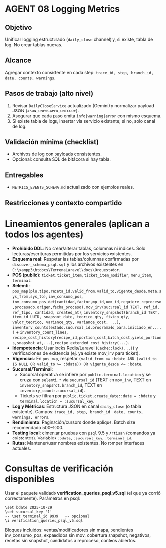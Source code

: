 # AGENT 08 Logging Metrics

## Objetivo
Unificar logging estructurado (`daily_close` channel) y, si existe, tabla de log. No crear tablas nuevas.

## Alcance
Agregar contexto consistente en cada step: `trace_id, step, branch_id, date, counts, warnings`.

## Pasos de trabajo (alto nivel)
1. Revisar `DailyCloseService` actualizado (Gemini) y normalizar payload JSON (`JSON_UNESCAPED_UNICODE`).
2. Asegurar que cada paso emita `info|warning|error` con mismo esquema.
3. Si existe tabla de logs, insertar vía servicio existente; si no, solo canal de log.

## Validación mínima (checklist)
- Archivos de log con payloads consistentes.
- Opcional: consulta SQL de bitácora si hay tabla.

## Entregables
- `METRICS_EVENTS_SCHEMA.md` actualizado con ejemplos reales.

## Restricciones y contexto compartido

# Lineamientos generales (aplican a todos los agentes)

- **Prohibido DDL**: No crear/alterar tablas, columnas ni índices. Solo lecturas/escrituras permitidas por los servicios existentes.
- **Esquema real**: Respetar las tablas/columnas confirmadas por `discover_schema_psql.sql` y los archivos existentes en `C:\xampp3\htdocs\TerrenaLaravel\docs\Orquestador`.
- **POS (public)**: `ticket`, `ticket_item`, `ticket_item_modifier`, `menu_item`, `terminal`.
- **Selemti**: `pos_map(plu,tipo,receta_id,valid_from,valid_to,vigente_desde,meta,sys_from,sys_to)`, `inv_consumo_pos`, `inv_consumo_pos_det(cantidad,factor,mp_id,uom_id,requiere_reproceso,procesado,origen,fecha_proceso)`, `mov_inv(sucursal_id TEXT, ref_id, ref_tipo, cantidad, created_at)`, `inventory_snapshot(branch_id TEXT, item_id UUID, snapshot_date, teorico_qty, fisico_qty, valor_teorico, variance_qty, variance_cost, ...)`, `inventory_counts(estado,sucursal_id,programado_para,iniciado_en,...)` + `inventory_count_lines`, `recipe_cost_history(recipe_id,portion_cost,batch_cost,yield_portions,snapshot_at,...)`, `recipe_extended_cost_history(...)`.
- **Idempotencia**: Usar locks Redis/Laravel (`Cache::lock(...)`) y verificaciones de existencia (ej. ya existe mov_inv para ticket).
- **Vigencias**: En `pos_map`, respetar `(valid_from <= :bdate AND (valid_to IS NULL OR valid_to >= :bdate)) OR vigente_desde <= :bdate`.
- **Sucursal/Terminal**:
  - Sucursal operativa se infiere por `public.terminal.location` y se cruza con `selemti.*` vía `sucursal_id` (TEXT en `mov_inv`, TEXT en `inventory_snapshot.branch_id`, TEXT en `inventory_counts.sucursal_id`).
  - Tickets se filtran por `public.ticket.create_date::date = :bdate` y `terminal.location = :sucursal_key`.
- **Log y Métricas**: Estructura JSON en canal `daily_close` (o tabla existente). Campos: `trace_id, step, branch_id, date, counts, warnings, errors`.
- **Rendimiento**: Paginación/cursors donde aplique. Batch size recomendado 500–1000.
- **Testing local**: cimentar pruebas con `psql` 9.5 y `Artisan` (comandos ya existentes). Variables `:bdate`, `:sucursal_key`, `:terminal_id`.
- **Rutas**: Mantener/usar nombres existentes. No romper interfaces actuales.



# Consultas de verificación disponibles

Usar el paquete validado **verification_queries_psql_v5.sql** (el que ya corrió correctamente). Parámetros en psql:
```
\set bdate 2025-10-29
\set sucursal_key '1'
-- \set terminal_id 9939   -- opcional
\i verification_queries_psql_v5.sql
```
Bloques incluidos: ventas/modificadores sin mapa, pendientes inv_consumo_pos, expandidos sin mov, cobertura snapshot, negativos, recetas sin snapshot, candidatos a reproceso, conteos abiertos.



